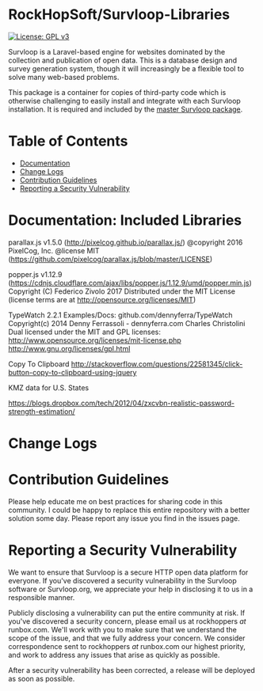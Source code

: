 # RockHopSoft/Survloop-Libraries

[![License: GPL v3](https://img.shields.io/badge/License-GPL%20v3-blue.svg)](https://www.gnu.org/licenses/gpl-3.0)

Survloop is a Laravel-based engine for websites dominated by the collection and publication of open data. 
This is a database design and survey generation system, though it will increasingly be a flexible tool to solve many 
web-based problems.

This package is a container for copies of third-party code which is otherwise challenging to easily install and
integrate with each Survloop installation. It is required and included by the 
<a href="https://github.com/rockhopsoft/survloop">master Survloop package</a>.

# Table of Contents
* [Documentation](#documentation)
* [Change Logs](#change-logs)
* [Contribution Guidelines](#contribution-guidelines)
* [Reporting a Security Vulnerability](#security-help)

# <a name="documentation"></a>Documentation: Included Libraries

parallax.js v1.5.0 (http://pixelcog.github.io/parallax.js/)
@copyright 2016 PixelCog, Inc.
@license MIT (https://github.com/pixelcog/parallax.js/blob/master/LICENSE)

popper.js v1.12.9 (https://cdnjs.cloudflare.com/ajax/libs/popper.js/1.12.9/umd/popper.min.js)
Copyright (C) Federico Zivolo 2017
Distributed under the MIT License (license terms are at http://opensource.org/licenses/MIT)

TypeWatch 2.2.1
Examples/Docs: github.com/dennyferra/TypeWatch
Copyright(c) 2014
Denny Ferrassoli - dennyferra.com
Charles Christolini
Dual licensed under the MIT and GPL licenses:
http://www.opensource.org/licenses/mit-license.php
http://www.gnu.org/licenses/gpl.html

Copy To Clipboard
http://stackoverflow.com/questions/22581345/click-button-copy-to-clipboard-using-jquery

KMZ data for U.S. States

https://blogs.dropbox.com/tech/2012/04/zxcvbn-realistic-password-strength-estimation/

# <a name="change-logs"></a>Change Logs

# <a name="contribution-guidelines"></a>Contribution Guidelines

Please help educate me on best practices for sharing code in this community.
I could be happy to replace this entire repository with a better solution some day.
Please report any issue you find in the issues page.

# <a name="security-help"></a>Reporting a Security Vulnerability

We want to ensure that Survloop is a secure HTTP open data platform for everyone. 
If you've discovered a security vulnerability in the Survloop software or Survloop.org, 
we appreciate your help in disclosing it to us in a responsible manner.

Publicly disclosing a vulnerability can put the entire community at risk. 
If you've discovered a security concern, please email us at rockhoppers *at* runbox.com. 
We'll work with you to make sure that we understand the scope of the issue, and that we fully address your concern. 
We consider correspondence sent to rockhoppers *at* runbox.com our highest priority, 
and work to address any issues that arise as quickly as possible.

After a security vulnerability has been corrected, a release will be deployed as soon as possible.

